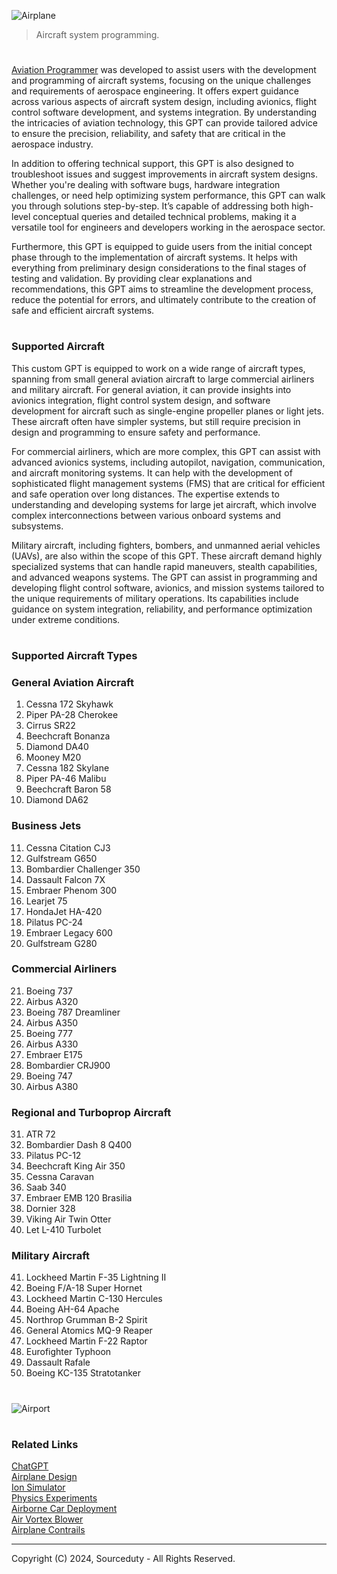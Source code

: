 ![Airplane](https://github.com/user-attachments/assets/d07add74-6c81-4083-b7e2-a26a77743dde)

> Aircraft system programming.

#

[Aviation Programmer](https://chatgpt.com/g/g-Ittb4saQw-aviation-programmer) was developed to assist users with the development and programming of aircraft systems, focusing on the unique challenges and requirements of aerospace engineering. It offers expert guidance across various aspects of aircraft system design, including avionics, flight control software development, and systems integration. By understanding the intricacies of aviation technology, this GPT can provide tailored advice to ensure the precision, reliability, and safety that are critical in the aerospace industry.

In addition to offering technical support, this GPT is also designed to troubleshoot issues and suggest improvements in aircraft system designs. Whether you're dealing with software bugs, hardware integration challenges, or need help optimizing system performance, this GPT can walk you through solutions step-by-step. It’s capable of addressing both high-level conceptual queries and detailed technical problems, making it a versatile tool for engineers and developers working in the aerospace sector.

Furthermore, this GPT is equipped to guide users from the initial concept phase through to the implementation of aircraft systems. It helps with everything from preliminary design considerations to the final stages of testing and validation. By providing clear explanations and recommendations, this GPT aims to streamline the development process, reduce the potential for errors, and ultimately contribute to the creation of safe and efficient aircraft systems.

#
### Supported Aircraft 

This custom GPT is equipped to work on a wide range of aircraft types, spanning from small general aviation aircraft to large commercial airliners and military aircraft. For general aviation, it can provide insights into avionics integration, flight control system design, and software development for aircraft such as single-engine propeller planes or light jets. These aircraft often have simpler systems, but still require precision in design and programming to ensure safety and performance.

For commercial airliners, which are more complex, this GPT can assist with advanced avionics systems, including autopilot, navigation, communication, and aircraft monitoring systems. It can help with the development of sophisticated flight management systems (FMS) that are critical for efficient and safe operation over long distances. The expertise extends to understanding and developing systems for large jet aircraft, which involve complex interconnections between various onboard systems and subsystems.

Military aircraft, including fighters, bombers, and unmanned aerial vehicles (UAVs), are also within the scope of this GPT. These aircraft demand highly specialized systems that can handle rapid maneuvers, stealth capabilities, and advanced weapons systems. The GPT can assist in programming and developing flight control software, avionics, and mission systems tailored to the unique requirements of military operations. Its capabilities include guidance on system integration, reliability, and performance optimization under extreme conditions.

#
### Supported Aircraft Types

### General Aviation Aircraft
1. Cessna 172 Skyhawk
2. Piper PA-28 Cherokee
3. Cirrus SR22
4. Beechcraft Bonanza
5. Diamond DA40
6. Mooney M20
7. Cessna 182 Skylane
8. Piper PA-46 Malibu
9. Beechcraft Baron 58
10. Diamond DA62

### Business Jets
11. Cessna Citation CJ3
12. Gulfstream G650
13. Bombardier Challenger 350
14. Dassault Falcon 7X
15. Embraer Phenom 300
16. Learjet 75
17. HondaJet HA-420
18. Pilatus PC-24
19. Embraer Legacy 600
20. Gulfstream G280

### Commercial Airliners
21. Boeing 737
22. Airbus A320
23. Boeing 787 Dreamliner
24. Airbus A350
25. Boeing 777
26. Airbus A330
27. Embraer E175
28. Bombardier CRJ900
29. Boeing 747
30. Airbus A380

### Regional and Turboprop Aircraft
31. ATR 72
32. Bombardier Dash 8 Q400
33. Pilatus PC-12
34. Beechcraft King Air 350
35. Cessna Caravan
36. Saab 340
37. Embraer EMB 120 Brasilia
38. Dornier 328
39. Viking Air Twin Otter
40. Let L-410 Turbolet

### Military Aircraft
41. Lockheed Martin F-35 Lightning II
42. Boeing F/A-18 Super Hornet
43. Lockheed Martin C-130 Hercules
44. Boeing AH-64 Apache
45. Northrop Grumman B-2 Spirit
46. General Atomics MQ-9 Reaper
47. Lockheed Martin F-22 Raptor
48. Eurofighter Typhoon
49. Dassault Rafale
50. Boeing KC-135 Stratotanker

#

![Airport](https://github.com/user-attachments/assets/d44a1ff1-f4e8-4480-bab6-2c65120f63a9)

#
### Related Links

[ChatGPT](https://github.com/sourceduty/ChatGPT)
<br>
[Airplane Design](https://github.com/sourceduty/Airplane_Design)
<br>
[Ion Simulator](https://github.com/sourceduty/Ion_Simulator)
<br>
[Physics Experiments](https://github.com/sourceduty/Physics_Experiments)
<br>
[Airborne Car Deployment](https://github.com/sourceduty/Airborne_Car_Deployment)
<br>
[Air Vortex Blower](https://github.com/sourceduty/Air_Vortex_Blower)
<br>
[Airplane Contrails](https://github.com/sourceduty/Airplane_Contrails)

***
Copyright (C) 2024, Sourceduty - All Rights Reserved.
